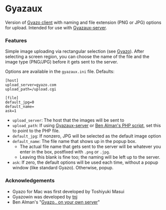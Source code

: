 Gyazaux
=======

Version of [Gyazo client][G] with naming and file extension (PNG or 
JPG) options for upload. Intended for use with [Gyazaux-server][GS].

### Features

Simple image uploading via rectangular selection (see [Gyazo][G]). 
After selecting a screen region, you can choose the name of the file and the 
image type (PNG/JPG) before it gets sent to the server.

Options are available in the `gyazaux.ini` file. Defaults:

	[host]
	upload_server=gyazo.com 
	upload_path=/upload.cgi

	[file]
	default_jpg=0
	default_name=
	ask=1

* `upload_server`: The host that the images will be sent to
* `upload_path`: If using [Gyazaux-server][GS] or [Ben Alman's PHP script][Ben], 
	set this to	point to the PHP file.
* `default_jpg`: If nonzero, JPG will be selected as the default image option
* `default_name`: The file name that shows up in the popup box. 
	* The actual file name that gets sent to the server will be whatever you 
		enter in the box, postfixed with `.png` or `.jpg`. 
	* Leaving this blank is fine too; the naming will be left up to the server.
* `ask`: If zero, the default options will be used each time, without 
	a popup window (like standard Gyazo). Otherwise, popup. 

### Acknowledgements
* Gyazo for Mac was first developed by Toshiyuki Masui
* Gyazowin was developed by [tnj](http://nothing.sh/blog/archives/44)
* Ben Alman's "[Gyazo.. on your own server][Ben]"

[Ben]: http://benalman.com/news/2009/10/gyazo-on-your-own-server/
[G]: http://gyazo.com
[GS]: https://github.com/Walfas/Gyazaux-server

